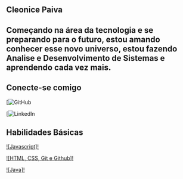 ## Cleonice Paiva

## Começando na área da tecnologia e se preparando para o futuro, estou amando conhecer esse novo universo, estou fazendo Analise e Desenvolvimento de Sistemas e aprendendo cada vez mais.

## Conecte-se comigo

[![GitHub](https://github.com/Cleonice08)


[![LinkedIn](https://www.linkedin.com/in/cleonice-paiva-b5802a1ba/)


## Habilidades Básicas

[![Javascript]!](https://github.com/Cleonice08/Javascript)

[![HTML, CSS, Git e Github]!](https://github.com/Cleonice08/Projeto-R)

[![Java]!](https://github.com/Cleonice08/Teste-curso-dio-dominando-ides-java)